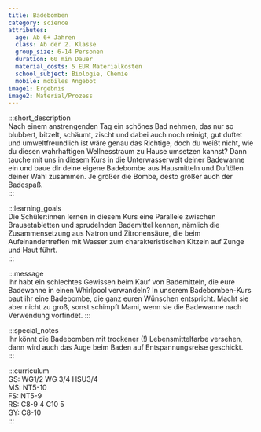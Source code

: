 ```yaml
---
title: Badebomben
category: science
attributes:
  age: Ab 6+ Jahren
  class: Ab der 2. Klasse
  group_size: 6-14 Personen
  duration: 60 min Dauer
  material_costs: 5 EUR Materialkosten
  school_subject: Biologie, Chemie
  mobile: mobiles Angebot
image1: Ergebnis
image2: Material/Prozess
---
```

:::short_description  
Nach einem anstrengenden Tag ein schönes Bad nehmen, das nur so blubbert, bitzelt, schäumt, zischt und dabei auch noch reinigt, gut duftet und umweltfreundlich ist wäre genau das Richtige, doch du weißt nicht, wie du diesen wahrhaftigen Wellnesstraum zu Hause umsetzen kannst? Dann tauche mit uns in diesem Kurs in die Unterwasserwelt deiner Badewanne ein und baue dir deine eigene Badebombe aus Hausmitteln und Duftölen deiner Wahl zusammen. Je größer die Bombe, desto größer auch der Badespaß.  
:::

:::learning_goals  
 Die Schüler:innen lernen in diesem Kurs eine Parallele zwischen Brausetabletten und sprudelnden Bademittel kennen, nämlich die Zusammensetzung aus Natron und Zitronensäure, die beim Aufeinandertreffen mit Wasser zum charakteristischen Kitzeln auf Zunge und Haut führt.          
:::

:::message  
Ihr habt ein schlechtes Gewissen beim Kauf von Bademitteln, die eure Badewanne in einen Whirlpool verwandeln? In unserem Badebomben-Kurs baut ihr eine Badebombe, die ganz euren Wünschen entspricht. Macht sie aber nicht zu groß, sonst schimpft Mami, wenn sie die Badewanne nach Verwendung vorfindet.
:::  

:::special_notes  
Ihr könnt die Badebomben mit trockener (!) Lebensmittelfarbe versehen, dann wird auch das Auge beim Baden auf Entspannungsreise geschickt.  
:::

:::curriculum  
GS: WG1/2 WG 3/4 HSU3/4  
MS: NT5-10  
FS: NT5-9  
RS: C8-9 4 C10 5  
GY: C8-10      
:::
